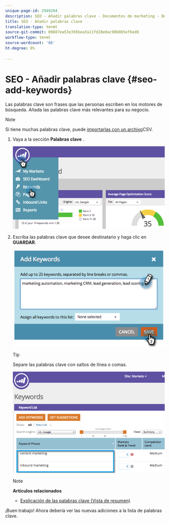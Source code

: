 ```yaml
---
unique-page-id: 2949204
description: SEO - Añadir palabras clave - Documentos de marketing - Documentación del producto
title: SEO - Añadir palabras clave
translation-type: tm+mt
source-git-commit: 00887ea53e395bea3a11fd28e0ac98b085ef6ed8
workflow-type: tm+mt
source-wordcount: '86'
ht-degree: 0%

---
```



# SEO - Añadir palabras clave {#seo-add-keywords}

Las palabras clave son frases que las personas escriben en los motores de búsqueda. Añada las palabras clave más relevantes para su negocio.

>[!NOTE]
>
>Si tiene muchas palabras clave, puede [importarlas con un archivo](seo-importing-keywords-with-a-csv.md)CSV.

1. Vaya a la sección **Palabras clave** .

   ![](assets/image2014-9-18-11-3a28-3a39.png)

1. Escriba las palabras clave que desee destinatario y haga clic en **GUARDAR**.

   ![](assets/image2014-9-18-11-3a28-3a51.png)

   >[!TIP]
   >
   >Separe las palabras clave con saltos de línea o comas.

   ![](assets/image2014-9-18-11-3a29-3a12.png)

   >[!NOTE]
   >
   >**Artículos relacionados**
   >
   >    
   >    
   >    * [Explicación de las palabras clave (Vista de resumen)](seo-understanding-keywords.md)


¡Buen trabajo! Ahora debería ver las nuevas adiciones a la lista de palabras clave.